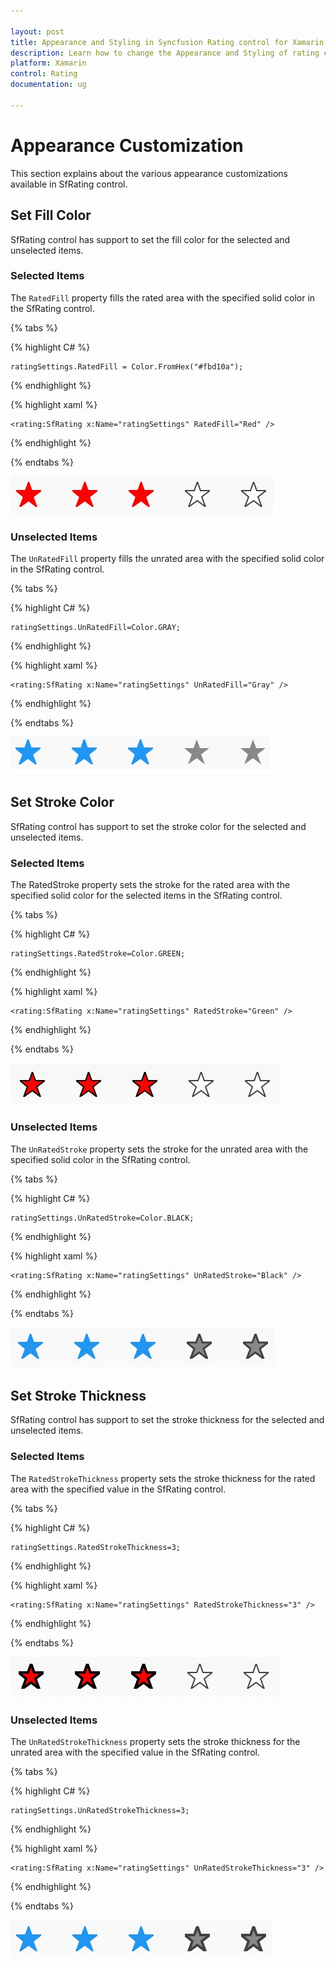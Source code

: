 ```yaml
---

layout: post
title: Appearance and Styling in Syncfusion Rating control for Xamarin.Forms
description: Learn how to change the Appearance and Styling of rating control
platform: Xamarin
control: Rating
documentation: ug

---
```


# Appearance Customization

This section explains about the various appearance customizations available in SfRating control.
 
## Set Fill Color

SfRating control has support to set the fill color for the selected and unselected items.

### Selected Items

The `RatedFill` property fills the rated area with the specified solid color in the SfRating control.

{% tabs %}

{% highlight C# %}

	ratingSettings.RatedFill = Color.FromHex("#fbd10a");
           
{% endhighlight %}

{% highlight xaml %}

	<rating:SfRating x:Name="ratingSettings" RatedFill="Red" />
	
{% endhighlight %}

{% endtabs %}

![](images/ratedFill.jpg)

### Unselected Items

The `UnRatedFill` property fills the unrated area with the specified solid color in the SfRating control.

{% tabs %}

{% highlight C# %}

	ratingSettings.UnRatedFill=Color.GRAY;

{% endhighlight %}

{% highlight xaml %}

	<rating:SfRating x:Name="ratingSettings" UnRatedFill="Gray" />
	
{% endhighlight %}

{% endtabs %}

![](images/unRatedFill.jpg)

## Set Stroke Color

SfRating control has support to set the stroke color for the selected and unselected items.

### Selected Items

The RatedStroke property sets the stroke for the rated area with the specified solid color for the selected items in the SfRating control.

{% tabs %}

{% highlight C# %}

	ratingSettings.RatedStroke=Color.GREEN;

{% endhighlight %}

{% highlight xaml %}

	<rating:SfRating x:Name="ratingSettings" RatedStroke="Green" />
	
{% endhighlight %}

{% endtabs %}

![](images/ratedStroke.jpg)

### Unselected Items

The `UnRatedStroke` property sets the stroke for the unrated area with the specified solid color in the SfRating control.

{% tabs %}

{% highlight C# %}

	ratingSettings.UnRatedStroke=Color.BLACK;

{% endhighlight %}

{% highlight xaml %}

	<rating:SfRating x:Name="ratingSettings" UnRatedStroke="Black" />
	
{% endhighlight %}

{% endtabs %}

![](images/unRatedStroke.jpg)
 
## Set Stroke Thickness

SfRating control has support to set the stroke thickness for the selected and unselected items.

### Selected Items

The `RatedStrokeThickness` property sets the stroke thickness for the rated area with the specified value in the SfRating control.

{% tabs %}

{% highlight C# %}

	ratingSettings.RatedStrokeThickness=3;

{% endhighlight %}

{% highlight xaml %}

	<rating:SfRating x:Name="ratingSettings" RatedStrokeThickness="3" />
	
{% endhighlight %}

{% endtabs %}

![](images/ratedStrokeThickness.jpg)


### Unselected Items

The `UnRatedStrokeThickness` property sets the stroke thickness for the unrated area with the specified value in the SfRating control.

{% tabs %}

{% highlight C# %}

	ratingSettings.UnRatedStrokeThickness=3;

{% endhighlight %}

{% highlight xaml %}

	<rating:SfRating x:Name="ratingSettings" UnRatedStrokeThickness="3" />
	
{% endhighlight %}

{% endtabs %}

![](images/unRatedStrokeThickness.jpg)
